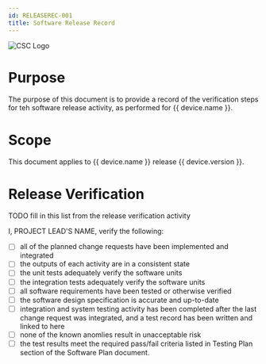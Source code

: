 ```yaml
---
id: RELEASEREC-001
title: Software Release Record
---
```

![CSC Logo](./images/CSC-logo.png)

# Purpose

The purpose of this document is to provide a record of the verification steps for teh software release activity, as performed for {{ device.name }}.

# Scope

This document applies to {{ device.name }} release {{ device.version }}.

# Release Verification

TODO fill in this list from the release verification activity

I, PROJECT LEAD'S NAME, verify the following:

- [ ] all of the planned change requests have been implemented and integrated
- [ ] the outputs of each activity are in a consistent state
- [ ] the unit tests adequately verify the software units
- [ ] the integration tests adequately verify the software units
- [ ] all software requirements have been tested or otherwise verified
- [ ] the software design specification is accurate and up-to-date
- [ ] integration and system testing activity has been completed after the last change request was integrated, and a test record has been written and linked to here
- [ ] none of the known anomlies result in unacceptable risk
- [ ] the test results meet the required pass/fail criteria listed in Testing Plan section of the Software Plan document.
